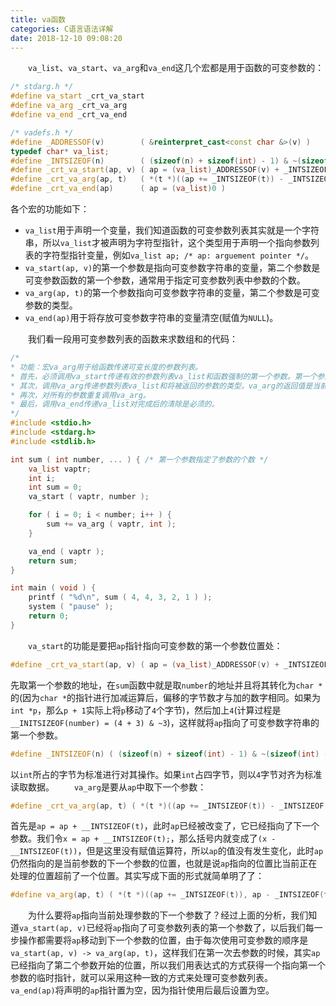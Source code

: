 ```yaml
---
title: va函数
categories: C语言语法详解
date: 2018-12-10 09:08:20
---
```

&emsp;&emsp;`va_list`、`va_start`、`va_arg`和`va_end`这几个宏都是用于函数的可变参数的：<!--more-->

``` cpp
/* stdarg.h */
#define va_start _crt_va_start
#define va_arg _crt_va_arg
#define va_end _crt_va_end

/* vadefs.h */
#define _ADDRESSOF(v)        ( &reinterpret_cast<const char &>(v) )
typedef char* va_list;
#define _INTSIZEOF(n)        ( (sizeof(n) + sizeof(int) - 1) & ~(sizeof(int) - 1) )
#define _crt_va_start(ap, v) ( ap = (va_list)_ADDRESSOF(v) + _INTSIZEOF(v) )
#define _crt_va_arg(ap, t)   ( *(t *)((ap += _INTSIZEOF(t)) - _INTSIZEOF(t)) )
#define _crt_va_end(ap)      ( ap = (va_list)0 )
```

各个宏的功能如下：

- `va_list`用于声明一个变量，我们知道函数的可变参数列表其实就是一个字符串，所以`va_list`才被声明为字符型指针，这个类型用于声明一个指向参数列表的字符型指针变量，例如`va_list ap; /* ap: arguement pointer */`。
- `va_start(ap, v)`的第一个参数是指向可变参数字符串的变量，第二个参数是可变参数函数的第一个参数，通常用于指定可变参数列表中参数的个数。
- `va_arg(ap, t)`的第一个参数指向可变参数字符串的变量，第二个参数是可变参数的类型。
- `va_end(ap)`用于将存放可变参数字符串的变量清空(赋值为`NULL`)。

&emsp;&emsp;我们看一段用可变参数列表的函数来求数组和的代码：

``` cpp
/*
* 功能：宏va_arg用于给函数传递可变长度的参数列表。
* 首先，必须调用va_start传递有效的参数列表va_list和函数强制的第一个参数。第一个参数代表将要传递的参数的个数。
* 其次，调用va_arg传递参数列表va_list和将被返回的参数的类型。va_arg的返回值是当前的参数。
* 再次，对所有的参数重复调用va_arg。
* 最后，调用va_end传递va_list对完成后的清除是必须的。
*/
#include <stdio.h>
#include <stdarg.h>
#include <stdlib.h>

int sum ( int number, ... ) { /* 第一个参数指定了参数的个数 */
    va_list vaptr;
    int i;
    int sum = 0;
    va_start ( vaptr, number );

    for ( i = 0; i < number; i++ ) {
        sum += va_arg ( vaptr, int );
    }

    va_end ( vaptr );
    return sum;
}

int main ( void ) {
    printf ( "%d\n", sum ( 4, 4, 3, 2, 1 ) );
    system ( "pause" );
    return 0;
}
```

&emsp;&emsp;`va_start`的功能是要把`ap`指针指向可变参数的第一个参数位置处：

``` cpp
#define _crt_va_start(ap, v) ( ap = (va_list)_ADDRESSOF(v) + _INTSIZEOF(v) )
```

先取第一个参数的地址，在`sum`函数中就是取`number`的地址并且将其转化为`char *`的(因为`char *`的指针进行加减运算后，偏移的字节数才与加的数字相同。如果为`int *p`，那么`p + 1`实际上将`p`移动了`4`个字节)，然后加上`4`(计算过程是`__INITSIZEOF(number) = (4 + 3) & ~3`)，这样就将`ap`指向了可变参数字符串的第一个参数。

``` cpp
#define _INTSIZEOF(n) ( (sizeof(n) + sizeof(int) - 1) & ~(sizeof(int) - 1) )
```

以`int`所占的字节为标准进行对其操作。如果`int`占四字节，则以`4`字节对齐为标准读取数据。
&emsp;&emsp;`va_arg`是要从`ap`中取下一个参数：

``` cpp
#define _crt_va_arg(ap, t) ( *(t *)((ap += _INTSIZEOF(t)) - _INTSIZEOF(t)) )
```

首先是`ap = ap + __INTSIZEOF(t)`，此时`ap`已经被改变了，它已经指向了下一个参数。我们令`x = ap + __INTSIZEOF(t);`，那么括号内就变成了`(x - __INTSIZEOF(t))`，但是这里没有赋值运算符，所以`ap`的值没有发生变化，此时`ap`仍然指向的是当前参数的下一个参数的位置，也就是说`ap`指向的位置比当前正在处理的位置超前了一个位置。其实写成下面的形式就简单明了了：

``` cpp
#define va_arg(ap, t) ( *(t *)((ap += _INTSIZEOF(t)), ap - _INTSIZEOF(t)) )
```

&emsp;&emsp;为什么要将`ap`指向当前处理参数的下一个参数了？经过上面的分析，我们知道`va_start(ap, v)`已经将`ap`指向了可变参数列表的第一个参数了，以后我们每一步操作都需要将`ap`移动到下一个参数的位置，由于每次使用可变参数的顺序是`va_start(ap, v) -> va_arg(ap, t)`，这样我们在第一次去参数的时候，其实`ap`已经指向了第二个参数开始的位置，所以我们用表达式的方式获得一个指向第一个参数的临时指针，就可以采用这种一致的方式来处理可变参数列表。
&emsp;&emsp;`va_end(ap)`将声明的`ap`指针置为空，因为指针使用后最后设置为空。